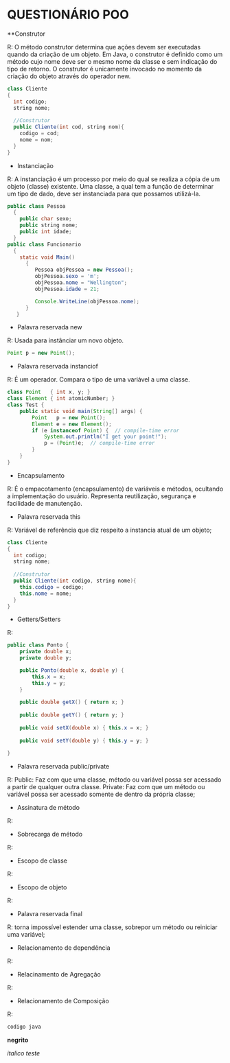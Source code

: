 # QUESTIONÁRIO POO

**Construtor

R: O método construtor determina que ações devem ser executadas quando da criação de um objeto. Em Java, o construtor é definido como um método cujo nome deve ser o mesmo nome da classe e sem indicação do tipo de retorno. O construtor é unicamente invocado no momento da criação do objeto através do operador new.

```java
class Cliente
{
  int codigo;
  string nome;
  
  //Construtor
  public Cliente(int cod, string nom){
    codigo = cod;
    nome = nom;
  }
}
```


* Instanciação

R: A instanciação é um processo por meio do qual se realiza a cópia de um objeto (classe) existente. Uma classe, a qual tem a função de determinar um tipo de dado, deve ser instanciada para que possamos utilizá-la.


```java
public class Pessoa
  {
    public char sexo;
    public string nome;
    public int idade;
  }
public class Funcionario
  {
    static void Main()
      {
         Pessoa objPessoa = new Pessoa();
         objPessoa.sexo = 'm';
         objPessoa.nome = "Wellington";
         objPessoa.idade = 21;

         Console.WriteLine(objPessoa.nome);
      }          
   }
```


* Palavra reservada new

R: Usada para instânciar um novo objeto. 

```java
Point p = new Point();
```


* Palavra reservada instanciof

R: É um operador. Compara o tipo de uma variável a uma classe.

```java
class Point   { int x, y; }
class Element { int atomicNumber; }
class Test {
    public static void main(String[] args) {
        Point   p = new Point();
        Element e = new Element();
        if (e instanceof Point) {  // compile-time error
            System.out.println("I get your point!");
            p = (Point)e;  // compile-time error
        }
    }
}
```


* Encapsulamento

R: É o empacotamento (encapsulamento) de variáveis e métodos, ocultando a implementação do usuário. Representa reutilização, segurança e facilidade de manutenção.


* Palavra reservada this

R: Variável de referência que diz respeito a instancia atual de um objeto;

```java
class Cliente
{
  int codigo;
  string nome;
  
  //Construtor
  public Cliente(int codigo, string nome){
    this.codigo = codigo;
    this.nome = nome;
  }
}
```


* Getters/Setters

R:

```java
public class Ponto {
    private double x;
    private double y;

    public Ponto(double x, double y) {
        this.x = x;
        this.y = y;
    }
 
    public double getX() { return x; }
 
    public double getY() { return y; }
 
    public void setX(double x) { this.x = x; }
 
    public void setY(double y) { this.y = y; }
 
}
```

* Palavra reservada public/private

R: Public: Faz com que uma classe, método ou variável possa ser acessado a partir de qualquer outra classe.
Private: Faz com que um método ou variável possa ser acessado somente de dentro da própria classe;

* Assinatura de método

R:

* Sobrecarga de método

R:

* Escopo de classe

R:

* Escopo de objeto

R:

* Palavra reservada final

R: torna impossível estender uma classe, sobrepor um método ou reiniciar uma variável;

* Relacionamento de dependência

R:

* Relacinamento de Agregação

R:

* Relacionamento de Composição

R:


```java
codigo java
```

**negrito**

_italico teste_
